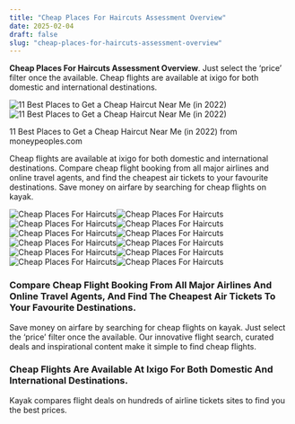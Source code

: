 ```yaml
---
title: "Cheap Places For Haircuts Assessment Overview"
date: 2025-02-04
draft: false
slug: "cheap-places-for-haircuts-assessment-overview" 
---
```


**Cheap Places For Haircuts Assessment Overview**. Just select the ‘price’ filter once the available. Cheap flights are available at ixigo for both domestic and international destinations.

![11 Best Places to Get a Cheap Haircut Near Me (in 2022)](https://moneypeoples.com/wp-content/uploads/2022/04/michael-demoya-MUdB4YzDeKA-unsplash-1-1024x682.jpg)![11 Best Places to Get a Cheap Haircut Near Me (in 2022)](https://moneypeoples.com/wp-content/uploads/2022/04/michael-demoya-MUdB4YzDeKA-unsplash-1-1024x682.jpg)

11 Best Places to Get a Cheap Haircut Near Me (in 2022) from moneypeoples.com

Cheap flights are available at ixigo for both domestic and international destinations. Compare cheap flight booking from all major airlines and online travel agents, and find the cheapest air tickets to your favourite destinations. Save money on airfare by searching for cheap flights on kayak.

![Cheap Places For Haircuts ](https://www.mysavings.com/img/link/large/178746.jpg " The Best Places to Get Cheap Haircuts + Coupons!")![Cheap Places For Haircuts ](https://www.frugalrules.com/wp-content/uploads/2020/10/FB-7-Best-Places-to-Get-Cheap-Haircuts-Near-Me.jpg " 7 Best Places to Get Cheap Haircuts Near Me in 2023")![Cheap Places For Haircuts ](https://moneypeoples.com/wp-content/uploads/2022/04/allyson-carter-5P_DABYHK1A-unsplash-1024x682.jpg " 11 Best Places to Get a Cheap Haircut Near Me (in 2022)")![Cheap Places For Haircuts ](https://youprobablyneedahaircut.com/wp-content/uploads/2021/01/How-to-Find-Cheap-Haircuts-Near-You-featured-image-with-a-blocky-tan-rectangular-background.png " Cheap Haircuts Near Me Read BEFORE You Buy")![Cheap Places For Haircuts ](https://moneypeoples.com/wp-content/uploads/2022/04/michael-demoya-MUdB4YzDeKA-unsplash-1-1024x682.jpg " 11 Best Places to Get a Cheap Haircut Near Me (in 2022)")![Cheap Places For Haircuts ](https://www.menshairstylestoday.com/wp-content/uploads/2019/10/Where-To-Get-Cheap-Haircuts-For-Men.jpg.webp " 27+ haircut places near me men CarolannAseda")![Cheap Places For Haircuts ](https://moneypeoples.com/wp-content/uploads/2022/04/andrew-coop-m-9HSRcp-5w-unsplash.jpg " 11 Best Places to Get a Cheap Haircut Near Me (in 2022)")![Cheap Places For Haircuts ](https://i.pinimg.com/736x/91/7c/28/917c28e980503573907ed17aace9476c.jpg " 7 Best Places to Get Cheap Haircuts Near Me Cheap haircuts, Hair cuts")![Cheap Places For Haircuts ](https://www.centsandorder.com/wp-content/uploads/2018/12/Places-to-get-Cheap-Haircuts-Pinterest.jpg " 8 Best Places to Get Cheap Haircuts in 2020 (Near Me)")![Cheap Places For Haircuts ](https://tutopremium.com/wp-content/uploads/2022/08/17-Best-Places-to-Get-Cheap-Haircuts-Near-Me-in.png " 17 Best Places To Get Cheap Haircuts Near Me In 2021 Frugal Living")![Cheap Places For Haircuts ](https://spavelous.com/wp-content/uploads/2008/08/Hair-Cut.jpg " Best Cheap Haircut Near Me Master Cuts Cost Cutters Super Cuts 3")![Cheap Places For Haircuts ](https://i.pinimg.com/736x/57/51/82/575182b9b2c5f8db12f3ced658a1a774.jpg " 7 Best Places to Get Cheap Haircuts Near Me Ways to save money")

### Compare Cheap Flight Booking From All Major Airlines And Online Travel Agents, And Find The Cheapest Air Tickets To Your Favourite Destinations.

Save money on airfare by searching for cheap flights on kayak. Just select the ‘price’ filter once the available. Our innovative flight search, curated deals and inspirational content make it simple to find cheap flights.

### Cheap Flights Are Available At Ixigo For Both Domestic And International Destinations.

Kayak compares flight deals on hundreds of airline tickets sites to find you the best prices.
